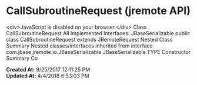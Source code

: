 # CallSubroutineRequest (jremote API)

&lt;div&gt;JavaScript is disabled on your browser.&lt;/div&gt; Class CallSubroutineRequest All Implemented Interfaces: JBaseSerializable public class CallSubroutineRequest extends JRemoteRequest Nested Class Summary Nested classes/interfaces inherited from interface com.jbase.jremote.io.JBaseSerializable JBaseSerializable.TYPE Constructor Summary Co  

**Created At:** 9/25/2017 12:11:25 PM  
**Updated At:** 4/4/2018 6:53:03 PM  

